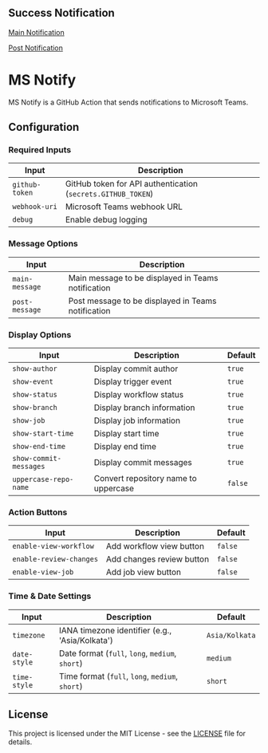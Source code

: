 ## Success Notification

[Main Notification](docs/images/main.png)

[Post Notification](docs/images/post.png)

# MS Notify

MS Notify is a GitHub Action that sends notifications to Microsoft Teams.

## Configuration

### Required Inputs

| Input          | Description                                                  |
| -------------- | ------------------------------------------------------------ |
| `github-token` | GitHub token for API authentication (`secrets.GITHUB_TOKEN`) |
| `webhook-uri`  | Microsoft Teams webhook URL                                  |
| `debug`        | Enable debug logging                                         |

### Message Options

| Input          | Description                                        |
| -------------- | -------------------------------------------------- |
| `main-message` | Main message to be displayed in Teams notification |
| `post-message` | Post message to be displayed in Teams notification |

### Display Options

| Input                  | Description                          | Default |
| ---------------------- | ------------------------------------ | ------- |
| `show-author`          | Display commit author                | `true`  |
| `show-event`           | Display trigger event                | `true`  |
| `show-status`          | Display workflow status              | `true`  |
| `show-branch`          | Display branch information           | `true`  |
| `show-job`             | Display job information              | `true`  |
| `show-start-time`      | Display start time                   | `true`  |
| `show-end-time`        | Display end time                     | `true`  |
| `show-commit-messages` | Display commit messages              | `true`  |
| `uppercase-repo-name`  | Convert repository name to uppercase | `false` |

### Action Buttons

| Input                   | Description               | Default |
| ----------------------- | ------------------------- | ------- |
| `enable-view-workflow`  | Add workflow view button  | `false` |
| `enable-review-changes` | Add changes review button | `false` |
| `enable-view-job`       | Add job view button       | `false` |

### Time & Date Settings

| Input        | Description                                     | Default        |
| ------------ | ----------------------------------------------- | -------------- |
| `timezone`   | IANA timezone identifier (e.g., 'Asia/Kolkata') | `Asia/Kolkata` |
| `date-style` | Date format (`full`, `long`, `medium`, `short`) | `medium`       |
| `time-style` | Time format (`full`, `long`, `medium`, `short`) | `short`        |

## License

This project is licensed under the MIT License - see the [LICENSE](LICENSE) file for details.